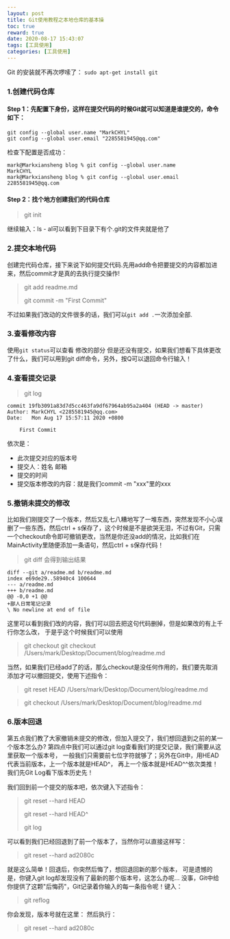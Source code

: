 ```yaml
---
layout: post
title: Git使用教程之本地仓库的基本操
toc: true
reward: true
date: 2020-08-17 15:43:07
tags: [工具使用]
categories: [工具使用]
---
```

Git 的安装就不再次啰嗦了：
`sudo apt-get install git`
### 1.创建代码仓库
#### Step 1：先配置下身份，这样在提交代码的时候Git就可以知道是谁提交的，命令如下：
```
git config --global user.name "MarkCHYL"
git config --global user.email "2285581945@qq.com"
```
检查下配置是否成功：
<!-- more -->
```
mark@Markxiansheng blog % git config --global user.name 
MarkCHYL
mark@Markxiansheng blog % git config --global user.email
2285581945@qq.com
```
#### Step 2：找个地方创建我们的代码仓库
>git init

继续输入：ls - al可以看到下目录下有个.git的文件夹就是他了

### 2.提交本地代码
创建完代码仓库，接下来说下如何提交代码.先用add命令把要提交的内容都加进来，然后commit才是真的去执行提交操作!

> git add readme.md
> 
> git commit -m "First Commit"

不过如果我们改动的文件很多的话，我们可以`git add .`一次添加全部.

### 3.查看修改内容
使用`git status`可以查看 修改的部分
但是还没有提交，如果我们想看下具体更改了什么，我们可以用到git diff命令，另外，按Q可以退回命令行输入！

### 4.查看提交记录
>git log
```
commit 19fb3091a83d7d5cc463fa9df67964ab95a2a404 (HEAD -> master)
Author: MarkCHYL <2285581945@qq.com>
Date:   Mon Aug 17 15:57:11 2020 +0800

    First Commit
```
依次是：
* 此次提交对应的版本号
* 提交人：姓名 邮箱
* 提交的时间
* 提交版本修改的内容：就是我们commit -m "xxx"里的xxx

### 5.撤销未提交的修改
比如我们刚提交了一个版本，然后又乱七八糟地写了一堆东西，突然发现不小心误删了一些东西，然后ctrl + s保存了，这个时候是不是欲哭无泪，不过有Git，只需一个checkout命令即可撤销更改，当然是你还没add的情况，比如我们在MainActivity里随便添加一条语句，然后ctrl + s保存代码！
> git diff
会得到输出结果
```
diff --git a/readme.md b/readme.md
index e69de29..58940c4 100644
--- a/readme.md
+++ b/readme.md
@@ -0,0 +1 @@
+鄙人日常笔记记录
\ No newline at end of file
```
这里可以看到我们改的内容，我们可以回去把这句代码删掉，但是如果改的有上千行你怎么改， 于是乎这个时候我们可以使用

> git checkout git checkout /Users/mark/Desktop/Document/blog/readme.md

当然，如果我们已经add了的话，那么checkout是没任何作用的，我们要先取消添加才可以撤回提交，使用下述指令：
> git reset HEAD /Users/mark/Desktop/Document/blog/readme.md

>git checkout /Users/mark/Desktop/Document/blog/readme.md

### 6.版本回退
第五点我们教了大家撤销未提交的修改，但加入提交了，我们想回退到之前的某一个版本怎么办? 第四点中我们可以通过git log查看我们的提交记录，我们需要从这里获取一个版本号， 一般我们只需要前七位字符就够了；另外在Git中，用HEAD代表当前版本，上一个版本就是HEAD^， 再上一个版本就是HEAD^^依次类推！我们先Git Log看下版本历史先！

我们回到前一个提交的版本吧，依次键入下述指令：
> git reset --hard HEAD
> 
 >git reset --hard HEAD^
 >
 >git log

 可以看到我们已经回退到了前一个版本了，当然你可以直接这样写：
 > git reset --hard ad2080c

 就是这么简单！回退后，你突然后悔了，想回退回新的那个版本， 可是遗憾的是，你键入git log却发现没有了最新的那个版本号，这怎么办呢... 没事，Git中给你提供了这颗"后悔药"，Git记录着你输入的每一条指令呢！键入：
 >git reflog
 
 你会发现，版本号就在这里：
 然后执行：
 > git reset --hard ad2080c
 